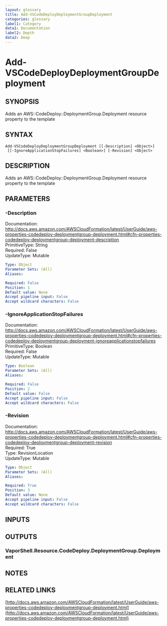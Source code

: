 ```yaml
---
layout: glossary
title: Add-VSCodeDeployDeploymentGroupDeployment
categories: glossary
label1: Category
data1: Documentation
label2: Depth
data2: Deep
---
```


# Add-VSCodeDeployDeploymentGroupDeployment

## SYNOPSIS
Adds an AWS::CodeDeploy::DeploymentGroup.Deployment resource property to the template

## SYNTAX

```
Add-VSCodeDeployDeploymentGroupDeployment [[-Description] <Object>]
 [[-IgnoreApplicationStopFailures] <Boolean>] [-Revision] <Object>
```

## DESCRIPTION
Adds an AWS::CodeDeploy::DeploymentGroup.Deployment resource property to the template

## PARAMETERS

### -Description
Documentation: http://docs.aws.amazon.com/AWSCloudFormation/latest/UserGuide/aws-properties-codedeploy-deploymentgroup-deployment.html#cfn-properties-codedeploy-deploymentgroup-deployment-description    
PrimitiveType: String    
Required: False    
UpdateType: Mutable

```yaml
Type: Object
Parameter Sets: (All)
Aliases: 

Required: False
Position: 1
Default value: None
Accept pipeline input: False
Accept wildcard characters: False
```

### -IgnoreApplicationStopFailures
Documentation: http://docs.aws.amazon.com/AWSCloudFormation/latest/UserGuide/aws-properties-codedeploy-deploymentgroup-deployment.html#cfn-properties-codedeploy-deploymentgroup-deployment-ignoreapplicationstopfailures    
PrimitiveType: Boolean    
Required: False    
UpdateType: Mutable

```yaml
Type: Boolean
Parameter Sets: (All)
Aliases: 

Required: False
Position: 2
Default value: False
Accept pipeline input: False
Accept wildcard characters: False
```

### -Revision
Documentation: http://docs.aws.amazon.com/AWSCloudFormation/latest/UserGuide/aws-properties-codedeploy-deploymentgroup-deployment.html#cfn-properties-codedeploy-deploymentgroup-deployment-revision    
Required: True    
Type: RevisionLocation    
UpdateType: Mutable

```yaml
Type: Object
Parameter Sets: (All)
Aliases: 

Required: True
Position: 3
Default value: None
Accept pipeline input: False
Accept wildcard characters: False
```

## INPUTS

## OUTPUTS

### VaporShell.Resource.CodeDeploy.DeploymentGroup.Deployment

## NOTES

## RELATED LINKS

[http://docs.aws.amazon.com/AWSCloudFormation/latest/UserGuide/aws-properties-codedeploy-deploymentgroup-deployment.html](http://docs.aws.amazon.com/AWSCloudFormation/latest/UserGuide/aws-properties-codedeploy-deploymentgroup-deployment.html)

